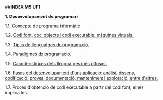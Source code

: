 ##**INDEX M5 UF1**

**1. Desenvolupament de programari**

1.1. [Concepte de programa informàtic](programa_informatic.md)

1.2. [Codi font, codi objecte i codi executable; màquines virtuals.](codi_font.md)

1.3. [Tipus de llenguatges de programació.](tipus.md)

1.4. [Paradigmes de programació.](paradigmes.md)

1.5. [Característiques dels llenguatges més difosos.](difosos.md)

1.6. [Fases del desenvolupament d'una aplicació: anàlisi, disseny, codificació, proves, documentació, manteniment i explotació, entre d'altres.](fases.md)

1.7. Procés d'obtenció de codi executable a partir del codi font; eines implicades.
